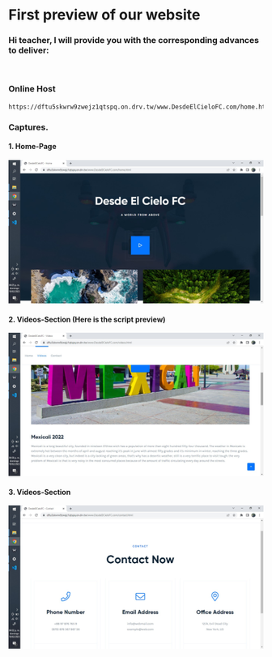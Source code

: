 # First preview of our website

### Hi teacher, I will provide you with the corresponding advances to deliver:

<br>

### Online Host

    https://dftu5skwrw9zwejz1qtspq.on.drv.tw/www.DesdeElCieloFC.com/home.html

### Captures.

#### 1. Home-Page

![1](captures/1.jpeg)

#### 2. Videos-Section (Here is the script preview)

![2](captures/2.jpeg)

#### 3. Videos-Section

![3](captures/3.jpeg)
